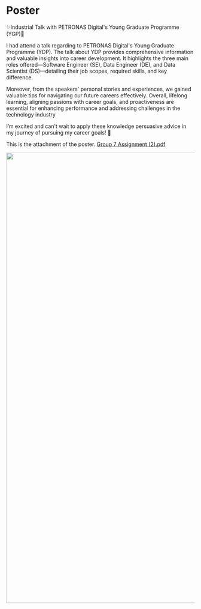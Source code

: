 # Poster
✨Industrial Talk with PETRONAS Digital's Young Graduate Programme (YGP)🎉

I had attend a talk regarding to PETRONAS Digital's Young Graduate Programme (YDP). The talk about YDP provides comprehensive information and valuable insights into career development. It highlights the three main roles offered—Software Engineer (SE), Data Engineer (DE), and Data Scientist (DS)—detailing their job scopes, required skills, and key difference. 

Moreover, from the speakers' personal stories and experiences, we gained valuable tips for navigating our future careers effectively. Overall, lifelong learning, aligning passions with career goals, and proactiveness are essential for enhancing performance and addressing challenges in the technology industry

 I’m excited and can't wait to apply these knowledge persuasive advice in my journey of pursuing my career goals! 🚀 

This is the attachment of the poster. [Group 7 Assignment (2).pdf](https://github.com/user-attachments/files/17880228/Group.7.Assignment.2.pdf)

<p align="center">
  <img src = "https://github.com/user-attachments/assets/53dfa6d6-96a8-4fc8-bae9-f343f7b4dff7" width="800" height="1200"/>
</p>
